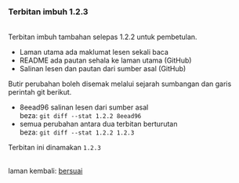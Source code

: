 ---
---

### Terbitan imbuh 1.2.3

&nbsp;  
Terbitan imbuh tambahan selepas 1.2.2 untuk pembetulan.

- Laman utama ada maklumat lesen sekali baca
- README ada pautan sehala ke laman utama (GitHub)
- Salinan lesen dan pautan dari sumber asal (GitHub)

Butir perubahan boleh disemak melalui sejarah sumbangan
dan garis perintah git berikut.

- 8eead96 salinan lesen dari sumber asal  
beza: `git diff --stat 1.2.2 8eead96`
- semua perubahan antara dua terbitan berturutan  
beza: `git diff --stat 1.2.2 1.2.3`

Terbitan ini dinamakan `1.2.3`

&nbsp;  
laman kembali: [bersuai][0]

  [0]: ../bersuai.md
